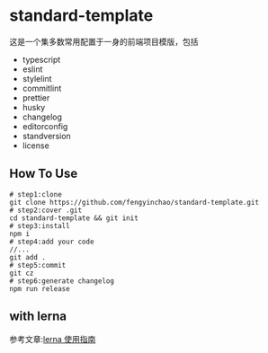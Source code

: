 # standard-template

这是一个集多数常用配置于一身的前端项目模版，包括

- typescript
- eslint
- stylelint
- commitlint
- prettier
- husky
- changelog
- editorconfig
- standversion
- license

## How To Use

```shell
# step1:clone
git clone https://github.com/fengyinchao/standard-template.git
# step2:cover .git
cd standard-template && git init
# step3:install
npm i
# step4:add your code
//...
git add .
# step5:commit
git cz
# step6:generate changelog
npm run release
```

## with lerna

参考文章:[lerna 使用指南](https://www.jianshu.com/p/db3ee301af47)

